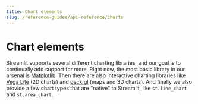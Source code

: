 ```yaml
---
title: Chart elements
slug: /reference-guides/api-reference/charts
---
```


# Chart elements

Streamlit supports several different charting libraries, and our goal is to
continually add support for more. Right now, the most basic library in our
arsenal is [Matplotlib](https://matplotlib.org/). Then there are also
interactive charting libraries like [Vega
Lite](https://vega.github.io/vega-lite/) (2D charts) and
[deck.gl](https://github.com/uber/deck.gl) (maps and 3D charts). And
finally we also provide a few chart types that are "native" to Streamlit,
like `st.line_chart` and `st.area_chart`.

<Autofunction function="streamlit.line_chart" />
<Autofunction function="streamlit.area_chart" />
<Autofunction function="streamlit.bar_chart" />
<Autofunction function="streamlit.pyplot" />
<Autofunction function="streamlit.altair_chart" />
<Autofunction function="streamlit.vega_lite_chart" />
<Autofunction function="streamlit.plotly_chart" />
<Autofunction function="streamlit.bokeh_chart" />
<Autofunction function="streamlit.pydeck_chart" />
<Autofunction function="streamlit.graphviz_chart" />
<Autofunction function="streamlit.map" />
